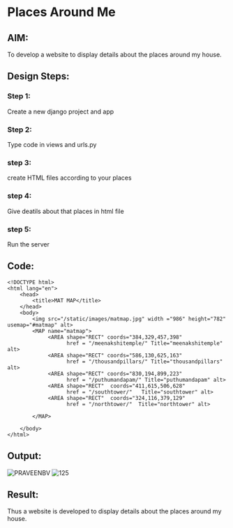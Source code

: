 # Places Around Me
## AIM:
To develop a website to display details about the places around my house.

## Design Steps:

### Step 1:
Create a new django project and app
### Step 2:
Type code in views and urls.py
### step 3:
create HTML files according to your places
### step 4:
Give deatils about that places in html file
### step 5:
Run the server

## Code:
```
<!DOCTYPE html>
<html lang="en">
    <head>
        <title>MAT MAP</title>
    </head>
    <body>
        <img src="/static/images/matmap.jpg" width ="986" height="782" usemap="#matmap" alt>
        <MAP name="matmap">
             <AREA shape="RECT" coords="384,329,457,398"
                   href = "/meenakshitemple/" Title="meenakshitemple" alt>
             <AREA shape="RECT" coords="586,130,625,163"
                   href = "/thousandpillars/" Title="thousandpillars" alt>
             <AREA shape="RECT" coords="830,194,899,223"
                   href = "/puthumandapam/" Title="puthumandapam" alt>
             <AREA shape="RECT"  coords="411,615,506,628"
                   href = "/southtower/"   Title="southtower" alt>
             <AREA shape="RECT"  coords="324,116,379,129"
                   href = "/northtower/"  Title="northtower" alt>
         
        </MAP>

    </body>
</html>
```

## Output:
![PRAVEENBV](https://github.com/Praveen22042005/places-around-me/assets/112475766/271b83fb-4510-4393-a1aa-710c92b8a7d0)
![125](https://github.com/Praveen22042005/places-around-me/assets/112475766/8b8fd150-d1bb-4883-a5d4-66d60f17159c)



## Result:
Thus a website is developed to display details about the places around my house.
